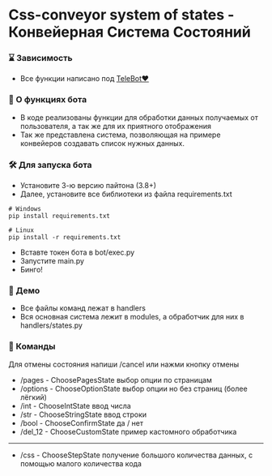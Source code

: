 # Css-conveyor system of states - Конвейерная Система Состояний

### ⌛ Зависимость

- Все функции написано под [TeleBot❤](https://github.com/eternnoir/pyTelegramBotAPI)

### 🎩 О функциях бота

- В коде реализованы функции для обработки данных получаемых от пользователя, а так же для их приятного отображения
- Так же представлена система, позволяющая на примере конвейеров создавать список нужных данных.

### 🛠 Для запуска бота
- Установите 3-ю версию пайтона (3.8+)
- Далее, установите все библиотеки из файла requirements.txt
>
    # Windows
    pip install requirements.txt

>
    # Linux
    pip install -r requirements.txt

- Вставте токен бота в bot/exec.py
- Запустите main.py
- Бинго!

### 🗻 Демо

- Все файлы команд лежат в handlers
- Вся основная система лежит в modules, а обработчик для них в handlers/states.py


### 🚗 Команды 
Для отмены состояния напиши /cancel или нажми кнопку отмены
- /pages - ChoosePagesState выбор опции по страницам
- /options - ChooseOptionState выбор опции но без страниц (более лёгкий)
- /int - ChooseIntState ввод числа
- /str - ChooseStringState ввод строки
- /bool - ChooseConfirmState да / нет
- /del_12 - ChooseCustomState пример кастомного обработчика
- ---------------
- /css - ChooseStepState получение большого количества данных, с помощью малого количества кода
